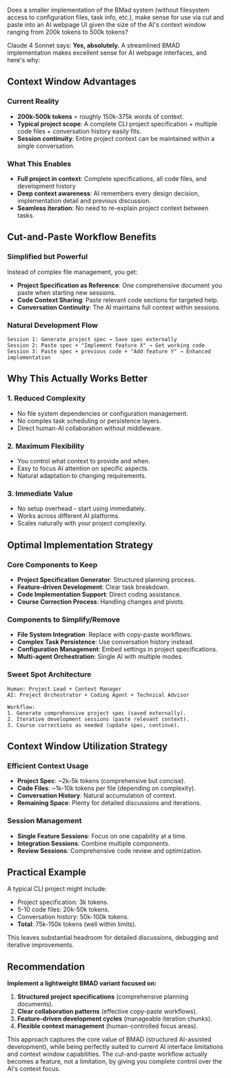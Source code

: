 Does a smaller implementation of the BMad system (without filesystem access to configuration files, task info, etc.),
make sense for use via cut and paste into an AI webpage UI given the size of the AI's context window ranging from 200k tokens to 500k tokens?

Claude 4 Sonnet says: **Yes, absolutely.**  A streamlined BMAD implementation makes excellent sense for AI webpage interfaces, and here's why:
## Context Window Advantages

### Current Reality
- **200k-500k tokens** = roughly 150k-375k words of context.
- **Typical project scope**: A complete CLI project specification + multiple code files + conversation history easily fits.
- **Session continuity**: Entire project context can be maintained within a single conversation.
### What This Enables
- **Full project in context**: Complete specifications, all code files, and development history
- **Deep context awareness**: AI remembers every design decision, implementation detail and previous discussion.
- **Seamless iteration**: No need to re-explain project context between tasks.
## Cut-and-Paste Workflow Benefits
### Simplified but Powerful
Instead of complex file management, you get:
- **Project Specification as Reference**: One comprehensive document you paste when starting new sessions.
- **Code Context Sharing**: Paste relevant code sections for targeted help.
- **Conversation Continuity**: The AI maintains full context within sessions.
### Natural Development Flow
```
Session 1: Generate project spec → Save spec externally
Session 2: Paste spec + "Implement feature X" → Get working code
Session 3: Paste spec + previous code + "Add feature Y" → Enhanced implementation
```
## Why This Actually Works Better
### 1. Reduced Complexity
- No file system dependencies or configuration management.
- No complex task scheduling or persistence layers.
- Direct human-AI collaboration without middleware.
### 2. Maximum Flexibility
- You control what context to provide and when.
- Easy to focus AI attention on specific aspects.
- Natural adaptation to changing requirements.
### 3. Immediate Value
- No setup overhead - start using immediately.
- Works across different AI platforms.
- Scales naturally with your project complexity.
## Optimal Implementation Strategy
### Core Components to Keep
- **Project Specification Generator**: Structured planning process.
- **Feature-driven Development**: Clear task breakdown.
- **Code Implementation Support**: Direct coding assistance.
- **Course Correction Process**: Handling changes and pivots.
### Components to Simplify/Remove
- **File System Integration**: Replace with copy-paste workflows.
- **Complex Task Persistence**: Use conversation history instead.
- **Configuration Management**: Embed settings in project specifications.
- **Multi-agent Orchestration**: Single AI with multiple modes.
### Sweet Spot Architecture
```
Human: Project Lead + Context Manager
AI: Project Orchestrator + Coding Agent + Technical Advisor

Workflow:
1. Generate comprehensive project spec (saved externally).
2. Iterative development sessions (paste relevant context).
3. Course corrections as needed (update spec, continue).
```
## Context Window Utilization Strategy
### Efficient Context Usage
- **Project Spec**: ~2k-5k tokens (comprehensive but concise).
- **Code Files**: ~1k-10k tokens per file (depending on complexity).
- **Conversation History**: Natural accumulation of context.
- **Remaining Space**: Plenty for detailed discussions and iterations.
### Session Management
- **Single Feature Sessions**: Focus on one capability at a time.
- **Integration Sessions**: Combine multiple components.
- **Review Sessions**: Comprehensive code review and optimization.
## Practical Example
A typical CLI project might include:
- Project specification: 3k tokens.
- 5-10 code files: 20k-50k tokens.
- Conversation history: 50k-100k tokens.
- **Total**: 75k-150k tokens (well within limits).

This leaves substantial headroom for detailed discussions, debugging and iterative improvements.
## Recommendation
**Implement a lightweight BMAD variant focused on:**
1. **Structured project specifications** (comprehensive planning documents).
2. **Clear collaboration patterns** (effective copy-paste workflows).
3. **Feature-driven development cycles** (manageable iteration chunks).
4. **Flexible context management** (human-controlled focus areas).

This approach captures the core value of BMAD (structured AI-assisted development), while being perfectly suited to current AI interface limitations and context window capabilities.
The cut-and-paste workflow actually becomes a feature, not a limitation, by giving you complete control over the AI's context focus.
